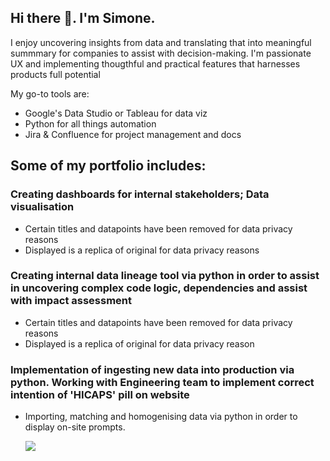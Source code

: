 ## Hi there 👋. I'm Simone.

I enjoy uncovering insights from data and translating that into meaningful summmary for companies to assist with decision-making.
I'm passionate UX and implementing thougthful and practical features that harnesses products full potential

My go-to tools are:
* Google's Data Studio or Tableau for data viz
* Python for all things automation
* Jira & Confluence for project management and docs

## Some of my portfolio includes:
### Creating dashboards for internal stakeholders; Data visualisation
  * Certain titles and datapoints have been removed for data privacy reasons
  * Displayed is a replica of original for data privacy reasons

### Creating internal data lineage tool via python in order to assist in uncovering complex code logic, dependencies and assist with impact assessment
  * Certain titles and datapoints have been removed for data privacy reasons
  * Displayed is a replica of original for data privacy reason

### Implementation of ingesting new data into production via python. Working with Engineering team to implement correct intention of 'HICAPS' pill on website
  * Importing, matching and homogenising data via python in order to display on-site prompts.
    
    ![](https://i.ibb.co/4jb6SBP/ezgif-1-6068fc8a9a.gif)
    


  

